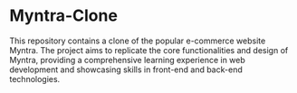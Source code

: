 # Myntra-Clone
This repository contains a clone of the popular e-commerce website Myntra. The project aims to replicate the core functionalities and design of Myntra, providing a comprehensive learning experience in web development and showcasing skills in front-end and back-end technologies.
